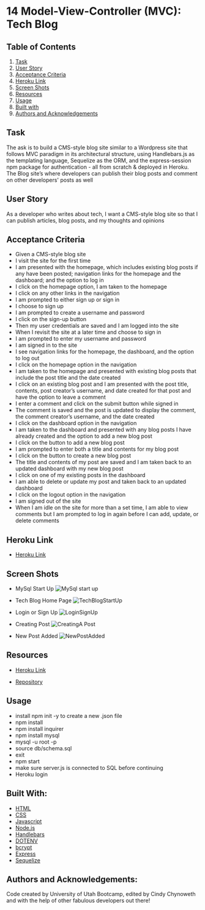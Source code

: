 # 14 Model-View-Controller (MVC): Tech Blog


## Table of Contents

1. [Task](#task)
2. [User Story](#uaser-story)
3. [Acceptance Criteria](#acceptance-criteria)
4. [Heroku Link](#heroku-link)
5. [Screen Shots](#screen-shots)
6. [Resources](#resources)
7. [Usage](#usage)
8. [Built with](#built-with)
9. [Authors and Acknowledgements](#authors-and-acknowledgements)

## Task

The ask is to build a CMS-style blog site similar to a Wordpress site that follows MVC paradigm in its architectural structure, using Handlebars.js as the templating language, Sequelize as the ORM, and the express-session npm package for authentication - all from scratch & deployed in Heroku. The Blog site’s where developers can publish their blog posts and comment on other developers' posts as well


## User Story

As a developer who writes about tech, I want a CMS-style blog site so that I can publish articles, blog posts, and my thoughts and opinions


## Acceptance Criteria

- Given a CMS-style blog site
- I visit the site for the first time
- I am presented with the homepage, which includes existing blog posts if any have been posted; navigation links for the homepage and the dashboard; and the option to log in
- I click on the homepage option, I am taken to the homepage
- I click on any other links in the navigation
- I am prompted to either sign up or sign in
- I choose to sign up
- I am prompted to create a username and password
- I click on the sign-up button
- Then my user credentials are saved and I am logged into the site
- When I revisit the site at a later time and choose to sign in
- I am prompted to enter my username and password
- I am signed in to the site
- I see navigation links for the homepage, the dashboard, and the option to log out
- I click on the homepage option in the navigation
- I am taken to the homepage and presented with existing blog posts that include the post title and the date created
- I click on an existing blog post and I am presented with the post title, contents, post creator’s username, and date created for that post and have the option to leave a comment
- I enter a comment and click on the submit button while signed in
- The comment is saved and the post is updated to display the comment, the comment creator’s username, and the date created
- I click on the dashboard option in the navigation
- I am taken to the dashboard and presented with any blog posts I have already created and the option to add a new blog post
- I click on the button to add a new blog post
- I am prompted to enter both a title and contents for my blog post
- I click on the button to create a new blog post
- The title and contents of my post are saved and I am taken back to an updated dashboard with my new blog post
- I click on one of my existing posts in the dashboard
- I am able to delete or update my post and taken back to an updated dashboard
- I click on the logout option in the navigation
- I am signed out of the site
- When I am idle on the site for more than a set time, I am able to view comments but I am prompted to log in again before I can add, update, or delete comments

## Heroku Link

- [Heroku Link](https://git.heroku.com/blooming-shore-85267.git/)

## Screen Shots

- MySql Start Up
![MySql start up](https://user-images.githubusercontent.com/105569378/194733472-be8c2a70-7808-42bf-975b-d091baa60e8d.png)

- Tech Blog Home Page
![TechBlogStartUp](https://user-images.githubusercontent.com/105569378/194733477-191358cb-8a08-45b7-b435-2088e49339f7.png)

- Login or Sign Up
![LoginSignUp](https://user-images.githubusercontent.com/105569378/194733483-8753ee98-bcfc-41d4-a060-dfaa7352fe6b.png)

- Creating  Post
![CreatingA Post](https://user-images.githubusercontent.com/105569378/194733494-b6c8f130-b427-4ab0-9896-18fd6f47b584.png)

- New Post Added
![NewPostAdded](https://user-images.githubusercontent.com/105569378/194733506-4c1aabbf-6271-46bf-8431-183bc5635c65.png)


## Resources

- [Heroku Link](https://git.heroku.com/polar-brook-38055.git)

- [Repository](https://github.com/Cinderbeast/14-Model-View-Controller-MVC-Tech-Blog)


## Usage

- install npm init -y to create a new .json file
- npm install
- npm install inquirer
- npm install mysql
- mysql -u root -p
- source db/schema.sql
- exit
- npm start
- make sure server.js is connected to SQL before continuing     
- Heroku login


## Built With:

* [HTML](https://developer.mozilla.org/en-US/docs/Web/HTML)
* [CSS](https://developer.mozilla.org/en-US/docs/Web/CSS)
* [Javascript](https://developer.mozilla.org/en-US/docs/Web/JavaScript)
* [Node.js](https://nodejs.org/en/)
* [Handlebars](https://handlebarsjs.com/)
* [DOTENV](https://www.npmjs.com/package/dotenv)
* [bcrypt](https://www.npmjs.com/package/bcrypt)
* [Express](https://www.npmjs.com/package/express)
* [Sequelize](https://sequelize.org/)


## Authors and Acknowledgements:

Code created by University of Utah Bootcamp, edited by Cindy Chynoweth and with the help of other fabulous developers out there!

